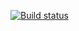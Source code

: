 [![Build status](https://ci.appveyor.com/api/projects/status/36y1rmulnrqhlakj/branch/main?svg=true)](https://ci.appveyor.com/project/NastiaZe/zakazkarti/branch/main)
